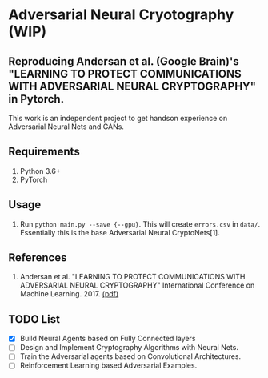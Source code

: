 # Adversarial Neural Cryotography (WIP)
Reproducing Andersan et al. (Google Brain)'s "LEARNING TO PROTECT COMMUNICATIONS WITH ADVERSARIAL NEURAL CRYPTOGRAPHY" in Pytorch.
---
This work is an independent project to get handson experience on Adversarial Neural Nets and GANs.

## Requirements
1. Python 3.6+
2. PyTorch

## Usage
1. Run `python main.py --save {--gpu}`. This will create `errors.csv` in `data/`. Essentially this is the base Adversarial Neural CryptoNets[1].

## References
1. Andersan et al. "LEARNING TO PROTECT COMMUNICATIONS WITH ADVERSARIAL NEURAL CRYPTOGRAPHY" International Conference on Machine Learning. 2017.  [(pdf)](https://arxiv.org/pdf/1610.06918.pdf)

## TODO List
- [x] Build Neural Agents based on Fully Connected layers
- [ ] Design and Implement Cryptography Algorithms with Neural Nets.
- [ ] Train the Adversarial agents based on Convolutional Architectures.
- [ ] Reinforcement Learning based Adversarial Examples.
